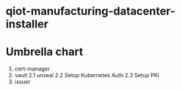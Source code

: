# qiot-manufacturing-datacenter-installer


# Umbrella chart

1. cert-manager
2. vault
   2.1 unseal
   2.2 Setup Kubernetes Auth
   2.3 Setup PKI
3. issuer